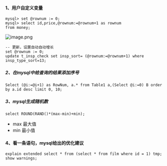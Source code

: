 #### 1、用户自定义变量
```
mysql> set @rownum := 0;
mysql> select id,price,@rownum:=@rownum+1 as rownum
from money;
```
![image.png](https://upload-images.jianshu.io/upload_images/4046640-04ed7b95750a9bef.png?imageMogr2/auto-orient/strip%7CimageView2/2/w/1240)


``` 
-- 更新，设置自动自动增长
set @rownum := 0;
update t_insp_check set insp_sort= (@rownum:=@rownum+1) where insp_type_sort=13;
```

##### 2、在mysql中给查询的结果添加序号
```
Select (@i:=@i+1) as RowNum, a.* from Table1 a,(Select @i:=0) B order by a.id desc limit 0, 10;
```

##### 3、mysql生成随机数
```
select ROUND(RAND()*(max-min)+min);
```
- max 最大值
- min 最小值

#### 4、看一条语句，mysql给出的优化建议
```
explain extended select * from (select * from film where id = 1) tmp;
show warnings;
```